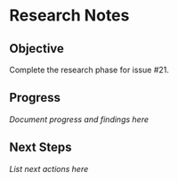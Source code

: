 # Research Notes

## Objective
Complete the research phase for issue #21.

## Progress
_Document progress and findings here_

## Next Steps
_List next actions here_
